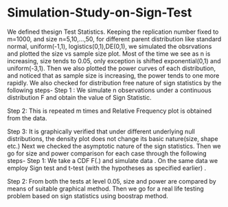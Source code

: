 # Simulation-Study-on-Sign-Test
We defined thesign Test Statistics.
Keeping the replication number fixed to m=1000, and size n=5,10,...,50, for different parent distribution like standard normal, uniform(-1,1), logistics(0,1),DE(0,1), we simulated the obsrvations and plotted the size vs sample size plot.
Most of the time we see as n is increasing, size tends to 0.05, only exception is shifted exponential(0,1) and uniform(-3,1).
Then we also plotted the power curves of each distribution, and noticed that as sample size is increasing, the power tends to one more rapidly.
We also checked for distribution free nature of sign statistics by the following steps-
Step 1 : We simulate n observations under a continuous distribution F and obtain the value of Sign Statistic.

Step 2: This is repeated m times and Relative Frequency plot is obtained from the data.

Step 3: It is graphically verified that under different underlying null distributions, the density plot does not change its basic nature(size, shape etc.)
Next we checked the asymptotic nature of the sign statistics.
Then we go for size and power comparison for each case through the following steps-
Step 1: We take a CDF F(.) and simulate data . On the same data we employ Sign test and t-test (with the hypotheses as specified earlier) .

   Step 2: From both the tests at level 0.05, size and power are compared by means of suitable graphical method.
Then we go for a real life testing problem based on sign statistics using boostrap method.
